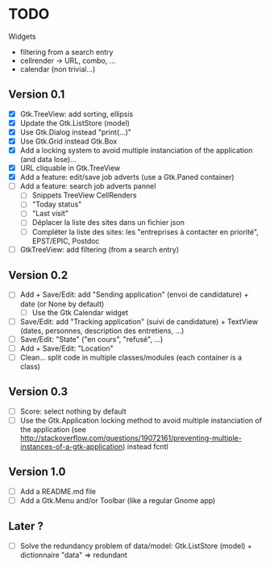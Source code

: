 # TODO

Widgets

- filtering from a search entry
- cellrender -> URL, combo, ...
- calendar (non trivial...)

## Version 0.1

- [x] Gtk.TreeView: add sorting, ellipsis
- [x] Update the Gtk.ListStore (model)
- [x] Use Gtk.Dialog instead "print(...)"
- [x] Use Gtk.Grid instead Gtk.Box
- [x] Add a locking system to avoid multiple instanciation of the application (and data lose)...
- [x] URL cliquable in Gtk.TreeView
- [x] Add a feature: edit/save job adverts (use a Gtk.Paned container)
- [ ] Add a feature: search job adverts pannel
    - [ ] Snippets TreeView CellRenders
    - [ ] "Today status"
    - [ ] "Last visit"
    - [ ] Déplacer la liste des sites dans un fichier json
    - [ ] Compléter la liste des sites: les "entreprises à contacter en priorité", EPST/EPIC, Postdoc
- [ ] GtkTreeView: add filtering (from a search entry)

## Version 0.2

- [ ] Add + Save/Edit: add "Sending application" (envoi de candidature) + date (or None by default)
    - [ ] Use the Gtk Calendar widget
- [ ] Save/Edit: add "Tracking application" (suivi de candidature) + TextView (dates, personnes, description des entretiens, ...)
- [ ] Save/Edit: "State" ("en cours", "refusé", ...)
- [ ] Add + Save/Edit: "Location"
- [ ] Clean... split code in multiple classes/modules (each container is a class)

## Version 0.3

- [ ] Score: select nothing by default
- [ ] Use the Gtk.Application locking method to avoid multiple instanciation of
      the application (see http://stackoverflow.com/questions/19072161/preventing-multiple-instances-of-a-gtk-application) instead fcntl

## Version 1.0

- [ ] Add a README.md file
- [ ] Add a Gtk.Menu and/or Toolbar (like a regular Gnome app)

## Later ?

- [ ] Solve the redundancy problem of data/model: Gtk.ListStore (model) + dictionnaire "data" => redundant
